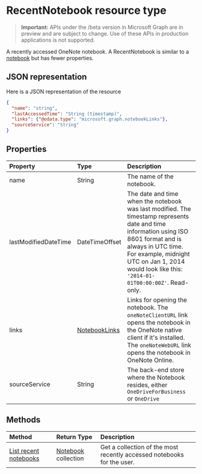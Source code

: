 # RecentNotebook resource type

> **Important:** APIs under the /beta version in Microsoft Graph are in preview and are subject to change. Use of these APIs in production applications is not supported.

A recently accessed OneNote notebook. A RecentNotebook is similar to a [notebook](notebook.md) but has fewer properties.

## JSON representation

Here is a JSON representation of the resource

<!-- {
  "blockType": "resource",
  "@odata.type": "microsoft.graph.recentNotebook"
}-->

```json
{
  "name": "string",
  "lastAccessedTime": "String (timestamp)",
  "links": {"@odata.type": "microsoft.graph.notebookLinks"},
  "sourceService": "String"
}

```
## Properties
| Property	   | Type	|Description|
|:---------------|:--------|:----------|
|name|String|The name of the notebook.|
|lastModifiedDateTime|DateTimeOffset|The date and time when the notebook was last modified. The timestamp represents date and time information using ISO 8601 format and is always in UTC time. For example, midnight UTC on Jan 1, 2014 would look like this: `'2014-01-01T00:00:00Z'`. Read-only.|
|links|[NotebookLinks](notebooklinks.md)|Links for opening the notebook. The `oneNoteClientURL` link opens the notebook in the OneNote native client if it's installed. The `oneNoteWebURL` link opens the notebook in OneNote Online.|
|sourceService|String|The back-end store where the Notebook resides, either `OneDriveForBusiness` or `OneDrive`|

## Methods

| Method		   | Return Type	|Description|
|:---------------|:--------|:----------|
|[List recent notebooks](../api/notebook_recent.md) | [Notebook](notebook.md) collection | Get a collection of the most recently accessed notebooks for the user. |